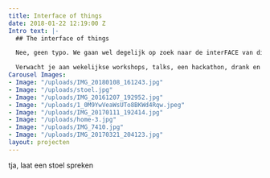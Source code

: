 ```yaml
---
title: Interface of things
date: 2018-01-22 12:19:00 Z
Intro text: |-
  ## The interface of things

  Nee, geen typo. We gaan wel degelijk op zoek naar de interFACE van dingen. Smartphone, SmartTV en natuurlijk de spammende frigo hebben we in huis. Maar hoe zit het met persoonlijkheid van een stoel of de kritische mening van je huisdier? We prutsen, denken en maken onze eigen versie van hoe wij met dingen zouden moeten converseren.

  Verwacht je aan wekelijkse workshops, talks, een hackathon, drank en veel fun.
Carousel Images:
- Image: "/uploads/IMG_20180108_161243.jpg"
- Image: "/uploads/stoel.jpg"
- Image: "/uploads/IMG_20161207_192952.jpg"
- Image: "/uploads/1_0M9YwVeaWsUTo8BKWd4Rqw.jpeg"
- Image: "/uploads/IMG_20170111_192414.jpg"
- Image: "/uploads/home-3.jpg"
- Image: "/uploads/IMG_7410.jpg"
- Image: "/uploads/IMG_20170321_204123.jpg"
layout: projecten
---
```


tja, laat een stoel spreken